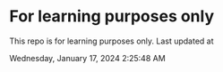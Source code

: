 # For learning purposes only
This repo is for learning purposes only.
Last updated at

Wednesday, January 17, 2024 2:25:48 AM


